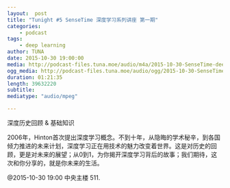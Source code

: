 ```yaml
---
layout:  post
title: "Tunight #5 SenseTime 深度学习系列讲座 第一期"
categories:
    - podcast
tags:
    - deep learning
author: TUNA
date: 2015-10-30 19:00:00
media: http://podcast-files.tuna.moe/audio/m4a/2015-10-30-SenseTime-deep-learning-1.m4a
ogg_media: http://podcast-files.tuna.moe/audio/ogg/2015-10-30-SenseTime-deep-learning-1.ogg
duration: 01:21:35
length: 39632220
subtitle: 
mediatype: "audio/mpeg"

---
```


深度历史回顾 & 基础知识 

2006年，Hinton首次提出深度学习概念。不到十年，从隐晦的学术秘辛，到各国倾力推进的未来计划，深度学习正在用技术的魅力改变着世界。这是对历史的回顾，更是对未来的展望；从0到1，为你揭开深度学习背后的故事；我们期待，这次和你分享的，就是你未来的生活。 


@2015-10-30 19:00 中央主楼 511.

